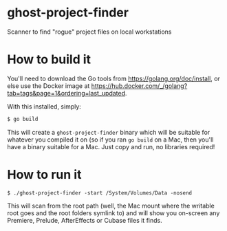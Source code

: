 # ghost-project-finder
Scanner to find "rogue" project files on local workstations

# How to build it

You'll need to download the Go tools from https://golang.org/doc/install, or else use the Docker image at https://hub.docker.com/_/golang?tab=tags&page=1&ordering=last_updated.

With this installed, simply: 

```bash
$ go build
```

This will create a `ghost-project-finder` binary which will be suitable for whatever you compiled it on (so if you ran `go build` on a Mac, then you'll have a binary
suitable for a Mac.  Just copy and run, no libraries required!

# How to run it

```
$ ./ghost-project-finder -start /System/Volumes/Data -nosend
```

This will scan from the root path (well, the Mac mount where the writable root goes and the root folders symlink to) and will show you on-screen
any Premiere, Prelude, AfterEffects or Cubase files it finds.
